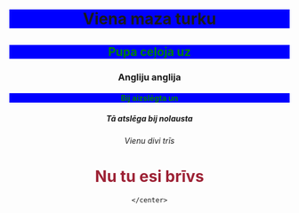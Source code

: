 <!DOCTYPE html>
<html>

<head>
</head>

<body>

  <center> 
  
<h1 style="background-color:blue;">Viena maza turku</h1>
<h2 style="color:green;background-color:blue;">Pupa ceļoja uz</h2>
<h3 style="text-align:centre;">Angliju anglija</h3>
<h4 style="color:green;background-color:blue;">Bij aizslēgta un</h4>
<h5>Tā atslēga bij nolausta</h5>
<h6>Vienu divi trīs</h6>
<h1 style="color:#9D2235">Nu tu esi brīvs</h1>

    </center>
    
</body>
</html>
